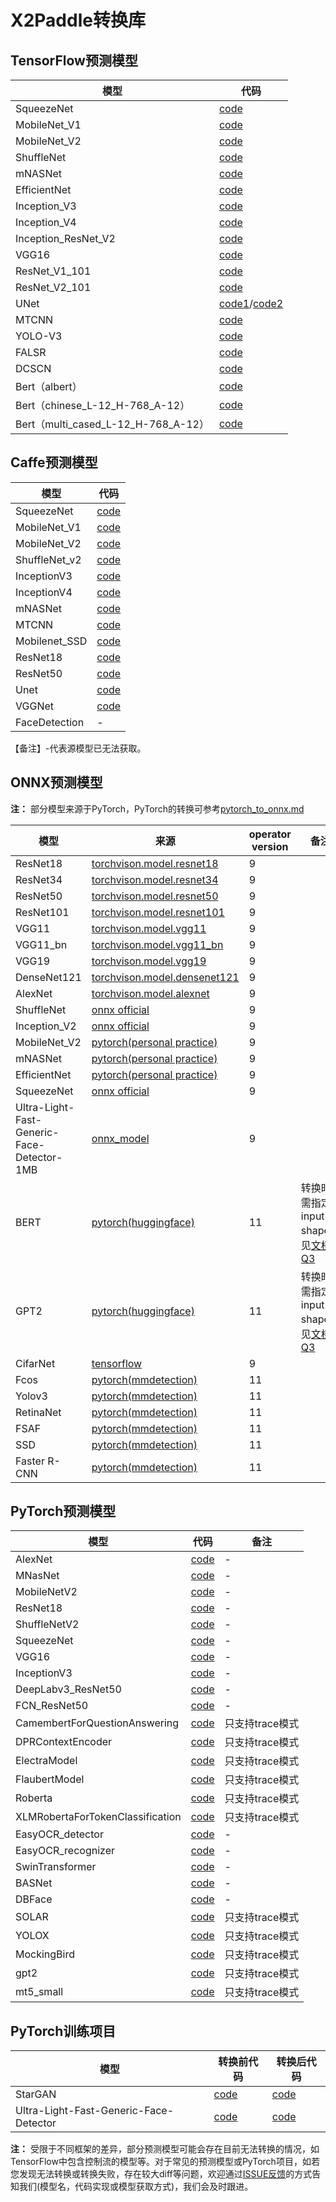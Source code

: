 # X2Paddle转换库

## TensorFlow预测模型

| 模型 | 代码 |
|------|----------|
| SqueezeNet | [code](https://github.com/tensorflow/tpu/blob/master/models/official/squeezenet/squeezenet_model.py)|
| MobileNet_V1 | [code](https://github.com/tensorflow/models/tree/master/research/slim/nets) |
| MobileNet_V2 | [code](https://github.com/tensorflow/models/tree/master/research/slim/nets) |
| ShuffleNet | [code](https://github.com/TropComplique/shufflenet-v2-tensorflow) |
| mNASNet | [code](https://github.com/tensorflow/tpu/tree/master/models/official/mnasnet) |
| EfficientNet | [code](https://github.com/tensorflow/tpu/tree/master/models/official/efficientnet) |
| Inception_V3 | [code](https://github.com/tensorflow/models/blob/master/research/slim/nets/inception_v3.py) |
| Inception_V4 | [code](https://github.com/tensorflow/models/blob/master/research/slim/nets/inception_v4.py) |
| Inception_ResNet_V2 | [code](https://github.com/tensorflow/models/blob/master/research/slim/nets/inception_resnet_v2.py) |
| VGG16 | [code](https://github.com/tensorflow/models/tree/master/research/slim/nets) |
| ResNet_V1_101 | [code](https://github.com/tensorflow/models/tree/master/research/slim/nets) |
| ResNet_V2_101 | [code](https://github.com/tensorflow/models/tree/master/research/slim/nets) |
| UNet | [code1](https://github.com/jakeret/tf_unet)/[code2](https://github.com/lyatdawn/Unet-Tensorflow) |
| MTCNN | [code](https://github.com/AITTSMD/MTCNN-Tensorflow) |
| YOLO-V3| [code](https://github.com/YunYang1994/tensorflow-yolov3) |
| FALSR | [code](https://github.com/xiaomi-automl/FALSR) |
| DCSCN | [code](https://modelzoo.co/model/dcscn-super-resolution) |
| Bert（albert） | [code](https://github.com/google-research/albert#pre-trained-models) |
| Bert（chinese_L-12_H-768_A-12） | [code](https://github.com/google-research/bert#pre-trained-models) |
| Bert（multi_cased_L-12_H-768_A-12） | [code](https://github.com/google-research/bert#pre-trained-models) |

## Caffe预测模型

| 模型 | 代码 |
|-------|--------|
| SqueezeNet | [code](https://github.com/DeepScale/SqueezeNet/tree/master/SqueezeNet_v1.1) |
| MobileNet_V1 | [code](https://github.com/shicai/MobileNet-Caffe) |
| MobileNet_V2 | [code](https://github.com/shicai/MobileNet-Caffe) |
| ShuffleNet_v2 | [code](https://github.com/miaow1988/ShuffleNet_V2_pytorch_caffe/releases/tag/v0.1.0) |
| InceptionV3 | [code](https://github.com/soeaver/caffe-model/blob/master/cls/inception/) |
| InceptionV4 | [code](https://github.com/soeaver/caffe-model/blob/master/cls/inception/) |
| mNASNet | [code](https://github.com/LiJianfei06/MnasNet-caffe) |
| MTCNN | [code](https://github.com/kpzhang93/MTCNN_face_detection_alignment/tree/master/code/codes/MTCNNv1/model) |
| Mobilenet_SSD | [code](https://github.com/chuanqi305/MobileNet-SSD) |
| ResNet18 | [code](https://github.com/HolmesShuan/ResNet-18-Caffemodel-on-ImageNet/blob/master/deploy.prototxt) |
| ResNet50 | [code](https://github.com/soeaver/caffe-model/blob/master/cls/resnet/deploy_resnet50.prototxt) |
| Unet | [code](https://github.com/jolibrain/deepdetect/blob/master/templates/caffe/unet/deploy.prototxt) |
| VGGNet | [code](https://gist.github.com/ksimonyan/211839e770f7b538e2d8#file-vgg_ilsvrc_16_layers_deploy-prototxt) |
| FaceDetection | - |
【备注】-代表源模型已无法获取。




## ONNX预测模型
**注：** 部分模型来源于PyTorch，PyTorch的转换可参考[pytorch_to_onnx.md](../inference_model_convertor/pytorch2onnx.md)

| 模型 | 来源 | operator version|备注|
|-------|--------|---------|---------|
| ResNet18 | [torchvison.model.resnet18](https://github.com/pytorch/vision/blob/master/torchvision/models/resnet.py) |9|
| ResNet34 | [torchvison.model.resnet34](https://github.com/pytorch/vision/blob/master/torchvision/models/resnet.py) |9|
| ResNet50 | [torchvison.model.resnet50](https://github.com/pytorch/vision/blob/master/torchvision/models/resnet.py) |9|
| ResNet101 | [torchvison.model.resnet101](https://github.com/pytorch/vision/blob/master/torchvision/models/resnet.py) |9|
| VGG11 | [torchvison.model.vgg11](https://github.com/pytorch/vision/blob/master/torchvision/models/vgg.py) |9|
| VGG11_bn | [torchvison.model.vgg11_bn](https://github.com/pytorch/vision/blob/master/torchvision/models/vgg.py) |9|
| VGG19| [torchvison.model.vgg19](https://github.com/pytorch/vision/blob/master/torchvision/models/vgg.py) |9|
| DenseNet121 | [torchvison.model.densenet121](https://github.com/pytorch/vision/blob/master/torchvision/models/densenet.py) |9|
| AlexNet | [torchvison.model.alexnet](https://github.com/pytorch/vision/blob/master/torchvision/models/alexnet.py) |9|
| ShuffleNet | [onnx official](https://github.com/onnx/models/tree/master/vision/classification/shufflenet) |9|
| Inception_V2 | [onnx official](https://github.com/onnx/models/tree/master/vision/classification/inception_and_googlenet/inception_v2) |9|
| MobileNet_V2 | [pytorch(personal practice)](https://github.com/tonylins/pytorch-mobilenet-v2) |9|
| mNASNet | [pytorch(personal practice)](https://github.com/rwightman/gen-efficientnet-pytorch) |9|
| EfficientNet | [pytorch(personal practice)](https://github.com/rwightman/gen-efficientnet-pytorch) |9|
| SqueezeNet | [onnx official](https://s3.amazonaws.com/download.onnx/models/opset_9/squeezenet.tar.gz) |9|
|Ultra-Light-Fast-Generic-Face-Detector-1MB| [onnx_model](https://github.com/Linzaer/Ultra-Light-Fast-Generic-Face-Detector-1MB/tree/master/models/onnx)|9 |
|BERT| [pytorch(huggingface)](https://github.com/huggingface/notebooks/blob/master/examples/onnx-export.ipynb)|11|转换时需指定input shape，见[文档Q3](../inference_model_convertor/FAQ.md)|
|GPT2| [pytorch(huggingface)](https://github.com/huggingface/notebooks/blob/master/examples/onnx-export.ipynb)|11|转换时需指定input shape，见[文档Q3](../inference_model_convertor/FAQ.md)|
|CifarNet | [tensorflow](https://github.com/tensorflow/models/blob/master/research/slim/nets/cifarnet.py)|9|
|Fcos | [pytorch(mmdetection)](https://github.com/open-mmlab/mmdetection/blob/master/configs/fcos/fcos_r50_caffe_fpn_gn-head_1x_coco.py)|11|
|Yolov3 | [pytorch(mmdetection)](https://github.com/open-mmlab/mmdetection/blob/master/configs/yolo/yolov3_d53_mstrain-608_273e_coco.py)|11|
|RetinaNet | [pytorch(mmdetection)](https://github.com/open-mmlab/mmdetection/blob/master/configs/retinanet/retinanet_r50_fpn_1x_coco.py)|11|
|FSAF | [pytorch(mmdetection)](https://github.com/open-mmlab/mmdetection/blob/master/configs/fsaf/fsaf_r50_fpn_1x_coco.py)|11|
|SSD | [pytorch(mmdetection)](https://github.com/open-mmlab/mmdetection/blob/master/configs/ssd/ssd300_coco.py)|11|
|Faster R-CNN | [pytorch(mmdetection)](https://github.com/open-mmlab/mmdetection/blob/master/configs/faster_rcnn/faster_rcnn_r50_fpn_1x_coco.py)|11||


## PyTorch预测模型

| 模型 | 代码 | 备注 |
|------|----------|------|
| AlexNet | [code](https://github.com/pytorch/vision/blob/master/torchvision/models/alexnet.py)|-|
| MNasNet | [code](https://github.com/pytorch/vision/blob/master/torchvision/models/mnasnet.py) |-|
| MobileNetV2 | [code](https://github.com/pytorch/vision/blob/master/torchvision/models/mobilenet.py) |-|
| ResNet18 | [code](https://github.com/pytorch/vision/blob/master/torchvision/models/resnet.py) |-|
| ShuffleNetV2 | [code](https://github.com/pytorch/vision/blob/master/torchvision/models/shufflenetv2.py) |-|
| SqueezeNet | [code](https://github.com/pytorch/vision/blob/master/torchvision/models/squeezenet.py) |-|
| VGG16 | [code](https://github.com/pytorch/vision/blob/master/torchvision/models/vgg.py) |-|
| InceptionV3 | [code](https://github.com/pytorch/vision/blob/master/torchvision/models/inception.py) |-|
| DeepLabv3_ResNet50 | [code](https://github.com/pytorch/vision/blob/master/torchvision/models/segmentation/deeplabv3.py) |-|
| FCN_ResNet50 | [code](https://github.com/pytorch/vision/blob/master/torchvision/models/segmentation/fcn.py) |-|
| CamembertForQuestionAnswering | [code](https://huggingface.co/transformers/model_doc/camembert.html) |只支持trace模式|
| DPRContextEncoder | [code](https://huggingface.co/transformers/model_doc/dpr.html) |只支持trace模式|
| ElectraModel | [code](https://huggingface.co/transformers/model_doc/electra.html) |只支持trace模式|
| FlaubertModel | [code](https://huggingface.co/transformers/model_doc/flaubert.html) |只支持trace模式|
| Roberta| [code](https://huggingface.co/transformers/model_doc/roberta.html)  |只支持trace模式|
| XLMRobertaForTokenClassification|[code](https://huggingface.co/transformers/model_doc/xlmroberta.html)  |只支持trace模式|
| EasyOCR_detector|[code](https://github.com/JaidedAI/EasyOCR/blob/master/easyocr/detection.py)  |-|
| EasyOCR_recognizer|[code](https://github.com/JaidedAI/EasyOCR/blob/master/easyocr/recognition.py)  |-|
| SwinTransformer|[code](https://github.com/microsoft/Swin-Transformer/)  |-|
| BASNet|[code](https://github.com/xuebinqin/BASNet)  |-|
| DBFace |[code](https://github.com/dlunion/DBFace)  |-|
| SOLAR |[code](https://github.com/tonyngjichun/SOLAR)  |只支持trace模式|
| YOLOX |[code](https://github.com/Megvii-BaseDetection/YOLOX)  |只支持trace模式|
| MockingBird |[code](https://github.com/babysor/MockingBird)  |只支持trace模式|
| gpt2 |[code](https://hf-mirror.com/openai-community/gpt2/tree/main)  |只支持trace模式|
| mt5_small |[code](https://hf-mirror.com/google/mt5-small/tree/main)  |只支持trace模式|


## PyTorch训练项目
| 模型 | 转换前代码 | 转换后代码 |
|------|----------|------|
| StarGAN | [code](https://github.com/yunjey/stargan)|[code](https://github.com/SunAhong1993/stargan/tree/paddle)|
| Ultra-Light-Fast-Generic-Face-Detector | [code](https://github.com/Linzaer/Ultra-Light-Fast-Generic-Face-Detector-1MB) |[code](https://github.com/SunAhong1993/Ultra-Light-Fast-Generic-Face-Detector-1MB/tree/paddle)|

**注：** 受限于不同框架的差异，部分预测模型可能会存在目前无法转换的情况，如TensorFlow中包含控制流的模型等。对于常见的预测模型或PyTorch项目，如若您发现无法转换或转换失败，存在较大diff等问题，欢迎通过[ISSUE反馈](https://github.com/PaddlePaddle/X2Paddle/issues/new)的方式告知我们(模型名，代码实现或模型获取方式)，我们会及时跟进。
